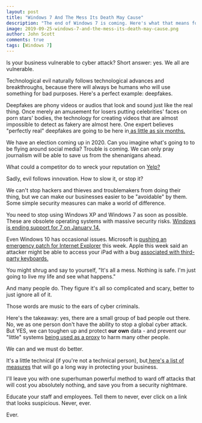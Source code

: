 ```yaml
---
layout: post
title: "Windows 7 And The Mess Its Death May Cause"
description: "The end of Windows 7 is coming. Here's what that means for you and the people who want to break into your applications."
image: 2019-09-25-windows-7-and-the-mess-its-death-may-cause.png
author: John Scott
comments: true
tags: [Windows 7]
---
```


<p>Is your business vulnerable to cyber attack? Short answer: yes. We all are vulnerable.</p>
<p>Technological evil naturally follows technological advances and breakthroughs, because there will always be humans who will use something for bad purposes. Here's a perfect example: deepfakes.</p>
<p>Deepfakes are phony videos or audios that look and sound just like the real thing. Once merely an amusement for losers putting celebrities' faces on porn stars' bodies, the technology for creating videos that are almost impossible to detect as fakery are almost here. One expert believes "perfectly real" deepfakes are going to be here in<a href="https://www.businessinsider.com/perfectly-real-deepfake-videos-6-months-away-deepfake-pioneer-says-2019-9"> as little as six months.</a></p>
<p>We have an election coming up in 2020. Can you imagine what's going to to be flying around social media?  Trouble is coming. We can only pray journalism will be able to save us from the shenanigans ahead.</p>
<p>What could a competitor do to wreck your reputation on <a href="https://yelp.com">Yelp?</a></p>
<p>Sadly, evil follows innovation. How to slow it, or stop it?</p>
<p>We can't stop hackers and thieves and troublemakers from doing their thing, but we can make our businesses easier to be "avoidable" by them. Some simple security measures can make a world of difference.</p>
<p>You need to stop using Windows XP and Windows 7 as soon as possible. These are obsolete operating systems with massive security risks. <a href="https://www.microsoft.com/en-us/microsoft-365/windows/end-of-windows-7-support">Windows is ending support for 7 on January 14.</a></p>
<p>Even Windows 10 has occasional issues. Microsoft is <a href="https://www.computerworld.com/article/3440677/microsoft-delivers-emergency-security-update-for-antiquated-ie.html">pushing an emergency patch for Internet Explorer</a> this week. Apple this week said an attacker might be able to access your iPad with a bug <a href="https://techcrunch.com/2019/09/24/apple-bug-full-access-keyboards/">associated with third-party keyboards.</a></p>
<p>You might shrug and say to yourself, "It's all a mess. Nothing is safe. I'm just going to live my life and see what happens."</p>
<p>And many people do. They figure it's all so complicated and scary, better to just ignore all of it.</p>
<p>Those words are music to the ears of cyber criminals.</p>
<p>Here's the takeaway: yes, there are a small group of bad people out there. No, we as one person don't have the ability to stop a global cyber attack. But YES, we can toughen up and protect <strong>our own</strong> data - and prevent our "little" systems <a href="https://www.cloudflare.com/learning/ddos/what-is-a-ddos-botnet/">being used as a proxy</a> to harm many other people.</p>
<p>We can and we must do better.</p>
<p>It's a little technical (if you're not a technical person), but<a href="https://www.thesslstore.com/blog/how-to-prevent-cybercrime-9-helpful-tips/"> here's a list of measures</a> that will go a long way in protecting your business.</p>
<p>I'll leave you with one superhuman powerful method to ward off attacks that will cost you absolutely nothing, and save you from a security nightmare.</p>
<p>Educate your staff and employees. Tell them to never, ever click on a link that looks suspicious. Never, ever.</p>
<p>Ever.</p>

